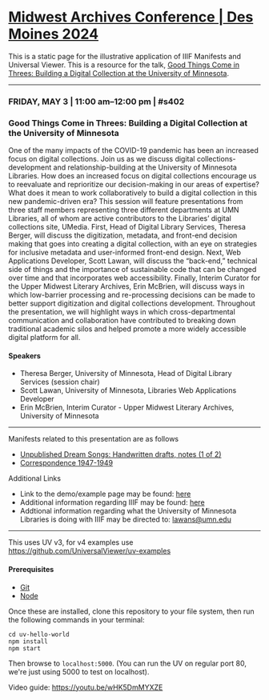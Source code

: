 # [Midwest Archives Conference | Des Moines 2024](https://www.midwestarchives.org/2024-mac-annual-meeting)

This is a static page for the illustrative application of IIIF Manifests and Universal Viewer. This is a resource for the talk, [Good Things Come in Threes: Building a Digital Collection at the
University of Minnesota](https://midwestarc.memberclicks.net/assets/documents/MeetingPrograms/MAC_SpringProgram_2024_FINAL.pdf).
<hr>

### FRIDAY, MAY 3 | 11:00 am–12:00 pm | #s402

### Good Things Come in Threes: Building a Digital Collection at the University of Minnesota

One of the many impacts of the COVID-19 pandemic has been an increased focus on digital collections. Join us as we discuss digital collections-development and relationship-building at the University of Minnesota Libraries. How does an increased focus on digital collections encourage us to reevaluate and reprioritize our decision-making in our areas of expertise? What does it mean to work collaboratively to build a digital collection in this new pandemic-driven era? This session will feature presentations from three staff members representing three different departments at UMN Libraries, all of whom are active contributors to the Libraries’ digital collections site, UMedia. First, Head of Digital Library Services, Theresa Berger, will discuss the digitization, metadata, and front-end decision making that goes into creating a digital collection, with an eye on strategies for inclusive metadata and user-informed front-end design. Next, Web Applications Developer, Scott Lawan, will discuss the “back-end,” technical side of things and the importance of sustainable code that can be changed over time and that incorporates web accessibility. Finally, Interim Curator for the Upper Midwest Literary Archives, Erin McBrien, will discuss ways in which low-barrier processing and re-processing decisions can be made to better support digitization and digital collections development. Throughout the presentation, we will highlight ways in which cross-departmental communication and collaboration have contributed to breaking down traditional academic silos and helped promote a more widely accessible digital platform for all.

#### Speakers
- Theresa Berger, University of Minnesota, Head of Digital Library Services (session chair)
- Scott Lawan, University of Minnesota, Libraries Web Applications Developer
- Erin McBrien, Interim Curator - Upper Midwest Literary Archives, University of Minnesota

<hr>

Manifests related to this presentation are as follows
- [Unpublished Dream Songs: Handwritten drafts, notes (1 of 2)](https://sourslaw.github.io/j_berryman_compound/manifests/mac-mockup-compound-dream.json)
- [Correspondence 1947-1949](https://sourslaw.github.io/j_berryman_pound/manifests/mac-mockup-compound-pound.json)

Additional Links
- Link to the demo/example page may be found: [here](https://sourslaw.github.io/mac_hello/)
- Additional information regarding IIIF may be found: [here](https://iiif.io/)
- Addtional information regarding what the University of Minnesota Libraries is doing with IIIF may be directed to: [lawans@umn.edu](mailto:lawans@umn.edu)

---

This uses UV v3, for v4 examples use https://github.com/UniversalViewer/uv-examples

#### Prerequisites
- [Git](https://git-scm.com/)
- [Node](https://nodejs.org/)

Once these are installed, clone this repository to your file system, then run the following commands in your terminal:

```
cd uv-hello-world
npm install
npm start
```

Then browse to `localhost:5000`. (You can run the UV on regular port 80, we're just using 5000 to test on localhost).

Video guide: https://youtu.be/wHK5DmMYXZE
